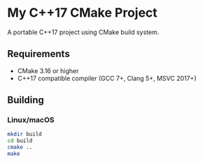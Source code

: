 # My C++17 CMake Project

A portable C++17 project using CMake build system.

## Requirements

- CMake 3.16 or higher
- C++17 compatible compiler (GCC 7+, Clang 5+, MSVC 2017+)

## Building

### Linux/macOS
```bash
mkdir build
cd build
cmake ..
make